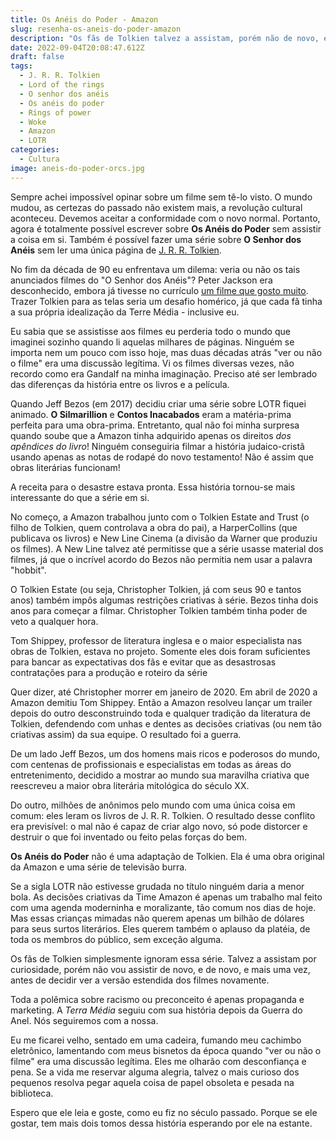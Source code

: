 ```yaml
---
title: Os Anéis do Poder - Amazon
slug: resenha-os-aneis-do-poder-amazon
description: "Os fãs de Tolkien talvez a assistam, porém não de novo, e de novo, e mais uma vez, antes de decidir ver a versão estendida novamente."
date: 2022-09-04T20:08:47.612Z
draft: false
tags:
  - J. R. R. Tolkien
  - Lord of the rings
  - O senhor dos anéis
  - Os anéis do poder
  - Rings of power
  - Woke
  - Amazon
  - LOTR
categories:
  - Cultura
image: aneis-do-poder-orcs.jpg
---
```


Sempre achei impossível opinar sobre um filme sem tê-lo visto. O mundo mudou, as certezas do passado não existem mais, a revolução cultural aconteceu. Devemos aceitar a conformidade com o novo normal. Portanto, agora é totalmente possível escrever sobre **Os Anéis do Poder** sem assistir a coisa em si. Também é possível fazer uma série sobre **O Senhor dos Anéis** sem ler uma única página de [J. R. R. Tolkien](https://llsaboya.com/p/porque-tolkien-tem-morrer/). 

No fim da década de 90 eu enfrentava um dilema: veria ou não os tais anunciados filmes do "O Senhor dos Anéis"? Peter Jackson era desconhecido, embora já tivesse no currículo [um filme que gosto muito](https://www.imdb.com/title/tt0116365/?ref_=nm_flmg_dr_22). Trazer Tolkien para as telas seria um desafio homérico, já que cada fã tinha a sua própria idealização da Terre Média - inclusive eu.

Eu sabia que se assistisse aos filmes eu perderia todo o mundo que imaginei sozinho quando li aquelas milhares de páginas. Ninguém se importa nem um pouco com isso hoje, mas duas décadas atrás "ver ou não o filme" era uma discussão legítima. Vi os filmes diversas vezes, não recordo como era Gandalf na minha imaginação. Preciso até ser lembrado das diferenças da história entre os livros e a película.

Quando Jeff Bezos (em 2017) decidiu criar uma série sobre LOTR fiquei animado. **O Silmarillion** e **Contos Inacabados** eram a matéria-prima perfeita para uma obra-prima. Entretanto, qual não foi minha surpresa quando soube que a Amazon tinha adquirido apenas os direitos *dos apêndices do livro*! Ninguém conseguiria filmar a história judaico-cristã usando apenas as notas de rodapé do novo testamento! Não é assim que obras literárias funcionam!

A receita para o desastre estava pronta. Essa história tornou-se mais interessante do que a série em si.

No começo, a Amazon trabalhou junto com o Tolkien Estate and Trust (o filho de Tolkien, quem controlava a obra do pai), a HarperCollins (que publicava os livros) e New Line Cinema (a divisão da Warner que produziu os filmes). A New Line talvez até permitisse que a série usasse material dos filmes, já que o incrível acordo do Bezos não permitia nem usar a palavra "hobbit". 

O Tolkien Estate (ou seja, Christopher Tolkien, já com seus 90 e tantos anos) também impôs algumas restrições criativas à série. Bezos tinha dois anos para começar a filmar. Christopher Tolkien também tinha poder de veto a qualquer hora. 

Tom Shippey, professor de literatura inglesa e o maior especialista nas obras de Tolkien, estava no projeto. Somente eles dois foram suficientes para bancar as expectativas dos fãs e evitar que as desastrosas contratações para a produção e roteiro da série

Quer dizer, até Christopher morrer em janeiro de 2020. Em abril de 2020 a Amazon demitiu Tom Shippey. Então a Amazon resolveu lançar um trailer depois do outro desconstruindo toda e qualquer tradição da literatura de Tolkien, defendendo com unhas e dentes as decisões criativas (ou nem tão criativas assim) da sua equipe. O resultado foi a guerra.

De um lado Jeff Bezos, um dos homens mais ricos e poderosos do mundo, com centenas de profissionais e especialistas em todas as áreas do entretenimento, decidido a mostrar ao mundo sua maravilha criativa que reescreveu a maior obra literária mitológica do século XX. 

Do outro, milhões de anônimos pelo mundo com uma única coisa em comum: eles leram os livros de J. R. R. Tolkien. O resultado desse conflito era previsível: o mal não é capaz de criar algo novo, só pode distorcer e destruir o que foi inventado ou feito pelas forças do bem.

**Os Anéis do Poder** não é uma adaptação de Tolkien. Ela é uma obra original da Amazon e uma série de televisão burra.

Se a sigla LOTR não estivesse grudada no título ninguém daria a menor bola. As decisões criativas da Time Amazon é apenas um trabalho mal feito com uma agenda moderninha e moralizante, tão comum nos dias de hoje. Mas essas crianças mimadas não querem apenas um bilhão de dólares para seus surtos literários. Eles querem também o aplauso da platéia, de toda os membros do público, sem exceção alguma.

Os fãs de Tolkien simplesmente ignoram essa série. Talvez a assistam por curiosidade, porém não vou assistir de novo, e de novo, e mais uma vez, antes de decidir ver a versão estendida dos filmes novamente.

Toda a polêmica sobre racismo ou preconceito é apenas propaganda e marketing. A *Terra Média* seguiu com sua história depois da Guerra do Anel. Nós seguiremos com a nossa. 

Eu me ficarei velho, sentado em uma cadeira, fumando meu cachimbo eletrônico, lamentando com meus bisnetos da época quando "ver ou não o filme" era uma discussão legítima. Eles me olharão com desconfiança e pena. Se a vida me reservar alguma alegria, talvez o mais curioso dos pequenos resolva pegar aquela coisa de papel obsoleta e pesada na biblioteca. 

Espero que ele leia e goste, como eu fiz no século passado. Porque se ele gostar, tem mais dois tomos dessa história esperando por ele na estante.